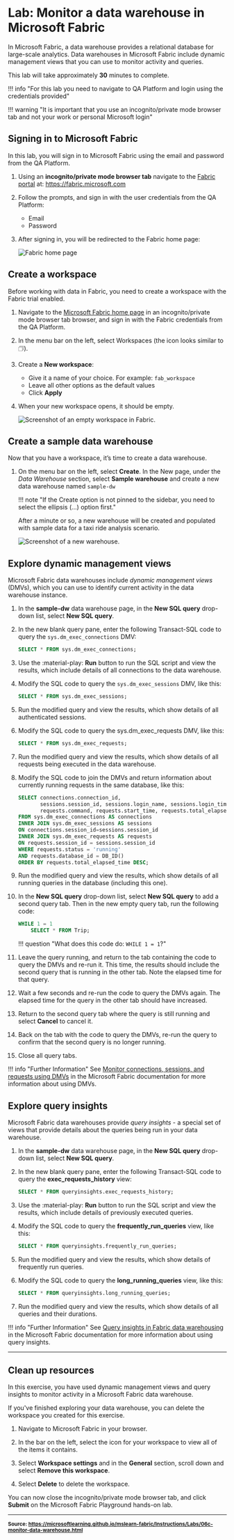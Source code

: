 # Lab: Monitor a data warehouse in Microsoft Fabric

In Microsoft Fabric, a data warehouse provides a relational database for large-scale analytics. Data warehouses in Microsoft Fabric include dynamic management views that you can use to monitor activity and queries.

This lab will take approximately **30** minutes to complete.

!!! info "For this lab you need to navigate to QA Platform and login using the credentials provided"

!!! warning "It is important that you use an incognito/private mode browser tab and not your work or personal Microsoft login"

## Signing in to Microsoft Fabric

In this lab, you will sign in to Microsoft Fabric using the email and password from the QA Platform.

1. Using an **incognito/private mode browser tab** navigate to the [Fabric portal](https://app.fabric.microsoft.com/) at: https://fabric.microsoft.com

2. Follow the prompts, and sign in with the user credentials from the QA Platform:
    - Email
    - Password

3. After signing in, you will be redirected to the Fabric home page:

    ![Fabric home page](../img/qa-fabric-home.png)

## Create a workspace

Before working with data in Fabric, you need to create a workspace with the Fabric trial enabled.

1. Navigate to the [Microsoft Fabric home page](https://app.fabric.microsoft.com/home?experience=fabric) in an incognito/private mode browser tab browser, and sign in with the Fabric credentials from the QA Platform.

2. In the menu bar on the left, select Workspaces (the icon looks similar to 🗇).

3. Create a **New workspace**:

    - Give it a name of your choice. For example: `fab_workspace`
    - Leave all other options as the default values
    - Click **Apply**

4. When your new workspace opens, it should be empty.

    ![Screenshot of an empty workspace in Fabric.](../img/new-workspace.png)

## Create a sample data warehouse

Now that you have a workspace, it’s time to create a data warehouse.

1. On the menu bar on the left, select **Create**. In the New page, under the *Data Warehouse* section, select **Sample warehouse** and create a new data warehouse named `sample-dw`

    !!! note "If the Create option is not pinned to the sidebar, you need to select the ellipsis (…) option first."

    After a minute or so, a new warehouse will be created and populated with sample data for a taxi ride analysis scenario.

    ![Screenshot of a new warehouse.](../img/sample-data-warehouse.png)

## Explore dynamic management views

Microsoft Fabric data warehouses include *dynamic management views* (DMVs), which you can use to identify current activity in the data warehouse instance.

1. In the **sample-dw** data warehouse page, in the **New SQL query** drop-down list, select **New SQL query**.

2. In the new blank query pane, enter the following Transact-SQL code to query the `sys.dm_exec_connections` DMV:

    ```sql
    SELECT * FROM sys.dm_exec_connections;
    ```

3. Use the :material-play: **Run** button to run the SQL script and view the results, which include details of all connections to the data warehouse.

4. Modify the SQL code to query the `sys.dm_exec_sessions` DMV, like this:

    ```sql
    SELECT * FROM sys.dm_exec_sessions;
    ```

5. Run the modified query and view the results, which show details of all authenticated sessions.

6. Modify the SQL code to query the sys.dm_exec_requests DMV, like this:

    ```sql
    SELECT * FROM sys.dm_exec_requests;
    ```

7. Run the modified query and view the results, which show details of all requests being executed in the data warehouse.

8. Modify the SQL code to join the DMVs and return information about currently running requests in the same database, like this:

    ```sql
    SELECT connections.connection_id,
           sessions.session_id, sessions.login_name, sessions.login_time,
           requests.command, requests.start_time, requests.total_elapsed_time
    FROM sys.dm_exec_connections AS connections
    INNER JOIN sys.dm_exec_sessions AS sessions
    ON connections.session_id=sessions.session_id
    INNER JOIN sys.dm_exec_requests AS requests
    ON requests.session_id = sessions.session_id
    WHERE requests.status = 'running'
    AND requests.database_id = DB_ID()
    ORDER BY requests.total_elapsed_time DESC;
    ```

9. Run the modified query and view the results, which show details of all running queries in the database (including this one).

10. In the **New SQL query** drop-down list, select **New SQL query** to add a second query tab. Then in the new empty query tab, run the following code:

    ```sql
    WHILE 1 = 1
        SELECT * FROM Trip;
    ```

    !!! question "What does this code do: `WHILE 1 = 1`?"

11. Leave the query running, and return to the tab containing the code to query the DMVs and re-run it. This time, the results should include the second query that is running in the other tab. Note the elapsed time for that query.

12. Wait a few seconds and re-run the code to query the DMVs again. The elapsed time for the query in the other tab should have increased.

13. Return to the second query tab where the query is still running and select **Cancel** to cancel it.

14. Back on the tab with the code to query the DMVs, re-run the query to confirm that the second query is no longer running.

15. Close all query tabs.

!!! info "Further Information"
    See [Monitor connections, sessions, and requests using DMVs](https://learn.microsoft.com/fabric/data-warehouse/monitor-using-dmv) in the Microsoft Fabric documentation for more information about using DMVs.

## Explore query insights

Microsoft Fabric data warehouses provide *query insights* - a special set of views that provide details about the queries being run in your data warehouse.

1. In the **sample-dw** data warehouse page, in the **New SQL query** drop-down list, select **New SQL query**.

2. In the new blank query pane, enter the following Transact-SQL code to query the **exec_requests_history** view:

    ```sql
    SELECT * FROM queryinsights.exec_requests_history;
    ```

3. Use the :material-play: **Run** button to run the SQL script and view the results, which include details of previously executed queries.

4. Modify the SQL code to query the **frequently_run_queries** view, like this:

    ```sql
    SELECT * FROM queryinsights.frequently_run_queries;
    ```

5. Run the modified query and view the results, which show details of frequently run queries.

6. Modify the SQL code to query the **long_running_queries** view, like this:

    ```sql
    SELECT * FROM queryinsights.long_running_queries;
    ```

7. Run the modified query and view the results, which show details of all queries and their durations.

!!! info "Further Information"
    See [Query insights in Fabric data warehousing](https://learn.microsoft.com/fabric/data-warehouse/query-insights) in the Microsoft Fabric documentation for more information about using query insights.

---

## Clean up resources

In this exercise, you have used dynamic management views and query insights to monitor activity in a Microsoft Fabric data warehouse.

If you've finished exploring your data warehouse, you can delete the workspace you created for this exercise.

1. Navigate to Microsoft Fabric in your browser.

2. In the bar on the left, select the icon for your workspace to view all of the items it contains.

3. Select **Workspace settings** and in the **General** section, scroll down and select **Remove this workspace**.

4. Select **Delete** to delete the workspace.

You can now close the incognito/private mode browser tab, and click **Submit** on the Microsoft Fabric Playground hands-on lab.

---
<small><b>Source:
https://microsoftlearning.github.io/mslearn-fabric/Instructions/Labs/06c-monitor-data-warehouse.html
</b></small>
